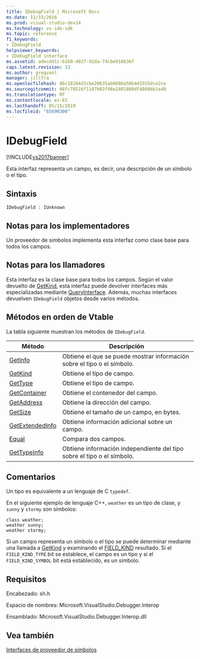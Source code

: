 ```yaml
---
title: IDebugField | Microsoft Docs
ms.date: 11/15/2016
ms.prod: visual-studio-dev14
ms.technology: vs-ide-sdk
ms.topic: reference
f1_keywords:
- IDebugField
helpviewer_keywords:
- IDebugField interface
ms.assetid: adecdd1c-b1b9-4027-92da-74cbe910636f
caps.latest.revision: 13
ms.author: gregvanl
manager: jillfra
ms.openlocfilehash: 8bc18204d3cbe20635ab0680a50b4d1555dce2ce
ms.sourcegitcommit: 08fc78516f1107b83f46e2401888df4868bb1e40
ms.translationtype: MT
ms.contentlocale: es-ES
ms.lasthandoff: 05/15/2019
ms.locfileid: "65690300"
---
```

# <a name="idebugfield"></a>IDebugField
[!INCLUDE[vs2017banner](../../../includes/vs2017banner.md)]

Esta interfaz representa un campo, es decir, una descripción de un símbolo o el tipo.  
  
## <a name="syntax"></a>Sintaxis  
  
```  
IDebugField : IUnknown  
```  
  
## <a name="notes-for-implementers"></a>Notas para los implementadores  
 Un proveedor de símbolos implementa esta interfaz como clase base para todos los campos.  
  
## <a name="notes-for-callers"></a>Notas para los llamadores  
 Esta interfaz es la clase base para todos los campos. Según el valor devuelto de [GetKind](../../../extensibility/debugger/reference/idebugfield-getkind.md), esta interfaz puede devolver interfaces más especializadas mediante [QueryInterface](https://msdn.microsoft.com/library/62fce95e-aafa-4187-b50b-e6611b74c3b3). Además, muchas interfaces devuelven `IDebugField` objetos desde varios métodos.  
  
## <a name="methods-in-vtable-order"></a>Métodos en orden de Vtable  
 La tabla siguiente muestran los métodos de `IDebugField`.  
  
|Método|Descripción|  
|------------|-----------------|  
|[GetInfo](../../../extensibility/debugger/reference/idebugfield-getinfo.md)|Obtiene el que se puede mostrar información sobre el tipo o el símbolo.|  
|[GetKind](../../../extensibility/debugger/reference/idebugfield-getkind.md)|Obtiene el tipo de campo.|  
|[GetType](../../../extensibility/debugger/reference/idebugfield-gettype.md)|Obtiene el tipo de campo.|  
|[GetContainer](../../../extensibility/debugger/reference/idebugfield-getcontainer.md)|Obtiene el contenedor del campo.|  
|[GetAddress](../../../extensibility/debugger/reference/idebugfield-getaddress.md)|Obtiene la dirección del campo.|  
|[GetSize](../../../extensibility/debugger/reference/idebugfield-getsize.md)|Obtiene el tamaño de un campo, en bytes.|  
|[GetExtendedInfo](../../../extensibility/debugger/reference/idebugfield-getextendedinfo.md)|Obtiene información adicional sobre un campo.|  
|[Equal](../../../extensibility/debugger/reference/idebugfield-equal.md)|Compara dos campos.|  
|[GetTypeInfo](../../../extensibility/debugger/reference/idebugfield-gettypeinfo.md)|Obtiene información independiente del tipo sobre el tipo o el símbolo.|  
  
## <a name="remarks"></a>Comentarios  
 Un tipo es equivalente a un lenguaje de C `typedef`.  
  
 En el siguiente ejemplo de lenguaje C++, `weather` es un tipo de clase, y `sunny` y `stormy` son símbolos:  
  
```cpp#  
class weather;  
weather sunny;  
weather stormy;  
```  
  
 Si un campo representa un símbolo o el tipo se puede determinar mediante una llamada a [GetKind](../../../extensibility/debugger/reference/idebugfield-getkind.md) y examinando el [FIELD_KIND](../../../extensibility/debugger/reference/field-kind.md) resultado. Si el `FIELD_KIND_TYPE` bit se establece, el campo es un tipo y si el `FIELD_KIND_SYMBOL` bit está establecido, es un símbolo.  
  
## <a name="requirements"></a>Requisitos  
 Encabezado: sh.h  
  
 Espacio de nombres:  Microsoft.VisualStudio.Debugger.Interop  
  
 Ensamblado: Microsoft.VisualStudio.Debugger.Interop.dll  
  
## <a name="see-also"></a>Vea también  
 [Interfaces de proveedor de símbolos](../../../extensibility/debugger/reference/symbol-provider-interfaces.md)
